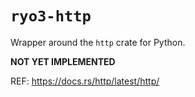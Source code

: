 # `ryo3-http`

Wrapper around the `http` crate for Python.

**NOT YET IMPLEMENTED**

REF: https://docs.rs/http/latest/http/

